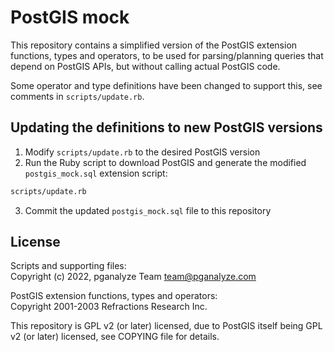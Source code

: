 # PostGIS mock

This repository contains a simplified version of the PostGIS extension
functions, types and operators, to be used for parsing/planning queries that
depend on PostGIS APIs, but without calling actual PostGIS code.

Some operator and type definitions have been changed to support this, see
comments in `scripts/update.rb`.


## Updating the definitions to new PostGIS versions

1. Modify `scripts/update.rb` to the desired PostGIS version
2. Run the Ruby script to download PostGIS and generate the modified
   `postgis_mock.sql` extension script:

```sh
scripts/update.rb
```

3. Commit the updated `postgis_mock.sql` file to this repository


## License

Scripts and supporting files:<br />
Copyright (c) 2022, pganalyze Team <team@pganalyze.com>

PostGIS extension functions, types and operators:<br />
Copyright 2001-2003 Refractions Research Inc.

This repository is GPL v2 (or later) licensed, due to PostGIS itself being
GPL v2 (or later) licensed, see COPYING file for details.
